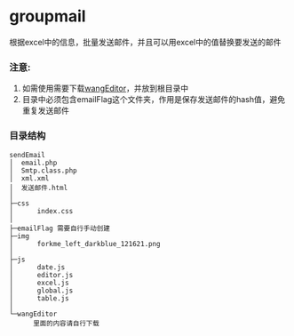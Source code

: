 # groupmail
根据excel中的信息，批量发送邮件，并且可以用excel中的值替换要发送的邮件

### 注意:

1. 如需使用需要下载[wangEditor](https://github.com/wangfupeng1988/wangEditor)，并放到根目录中
2. 目录中必须包含emailFlag这个文件夹，作用是保存发送邮件的hash值，避免重复发送邮件

### 目录结构

```
sendEmail
│  email.php
│  Smtp.class.php
│  xml.xml
│  发送邮件.html
│  
├─css
│      index.css
│      
├─emailFlag 需要自行手动创建
├─img
│      forkme_left_darkblue_121621.png
│      
├─js
│      date.js
│      editor.js
│      excel.js
│      global.js
│      table.js
│      
└─wangEditor
      里面的内容请自行下载
```
